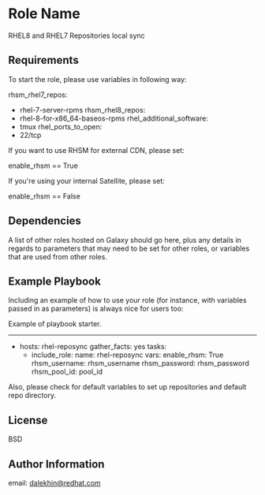 Role Name
=========

RHEL8 and RHEL7 Repositories local sync

Requirements
------------

To start the role, please use variables in following way:

rhsm_rhel7_repos:
  - rhel-7-server-rpms
rhsm_rhel8_repos:
  - rhel-8-for-x86_64-baseos-rpms
rhel_additional_software:
  - tmux
rhel_ports_to_open:
  - 22/tcp

If you want to use RHSM for external CDN, please set:

enable_rhsm == True

If you're using your internal Satellite, please set:

enable_rhsm == False


Dependencies
------------

A list of other roles hosted on Galaxy should go here, plus any details in regards to parameters that may need to be set for other roles, or variables that are used from other roles.

Example Playbook
----------------

Including an example of how to use your role (for instance, with variables passed in as parameters) is always nice for users too:

Example of playbook starter. 

---
- hosts: rhel-reposync
  gather_facts: yes
  tasks:
  - include_role:
      name: rhel-reposync
    vars:
      enable_rhsm: True
      rhsm_username: rhsm_username
      rhsm_password: rhsm_password
      rhsm_pool_id: pool_id

Also, please check for default variables to set up repositories and default repo directory.


License
-------

BSD

Author Information
------------------

email: dalekhin@redhat.com
